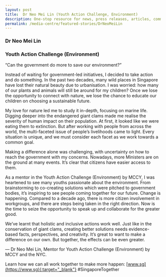 ```yaml
---
layout: post
title:  Dr Neo Mei Lin (Youth Action Challenge, Environment)
description: One-stop resource for news, press releases, articles, commentary and speeches.
permalink: /media-centre/featured-stories/DrNeoMeiLin 
---
```

### Dr Neo Mei Lin 
### Youth Action Challenge (Environment) 
 
“Can the government do more to save our environment?” 
 
Instead of waiting for government-led initiatives, I decided to take action and do something. In the past two decades, many wild places in Singapore have lost their natural beauty due to urbanisation. I was worried: how many of our plants and animals will still be around for my children? Once we lose the opportunity to connect with nature, we lose the chance to educate our children on choosing a sustainable future. 
 
My love for nature led me to study it in-depth, focusing on marine life. Digging deeper into the endangered giant clams made me realise the severity of human impact on their population. At first, it looked like we were eating them to extinction. But after working with people from across the world, the multi-faceted issue of people’s livelihoods came to light. Every situation is unique, and we must consider each facet as we work towards a common goal. 
 
Making a difference alone was challenging, with uncertainty on how to reach the government with my concerns. Nowadays, more Ministers are on the ground at many events. It’s clear that citizens have easier access to them. 
 
As a mentor in the Youth Action Challenge (Environment) by MCCY, I was heartened to see many youths passionate about the environment. From brainstorming to co-creating solutions which were pitched to government bodies, it’s inspiring to see people coming together for our future. Change is happening. Compared to a decade ago, there is more citizen involvement in workgroups, and there are steps being taken in the right direction. Now is the time to seize the opportunity to speak up and collaborate for the greater good. 
 
We’ve learnt that holistic and inclusive actions work well. Just like in the conservation of giant clams, creating better solutions needs evidence-based facts, perspectives, and creativity. It’s great to want to make a difference on our own. But together, the effects can be even greater. 
 
–– Dr Neo Mei Lin, Mentor for Youth Action Challenge (Environment) by MCCY and the NYC. 
 
 Learn how we can all work together to make more happen: [www.sg](https://www.sg){:target="_blank"} #SingaporeTogether
